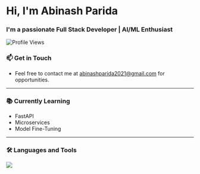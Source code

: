 # Hi, I'm Abinash Parida

### I'm a passionate Full Stack Developer | AI/ML Enthusiast

![Profile Views](https://komarev.com/ghpvc/?username=Abinash2004&label=Profile%20views&color=0e75b6&style=flat)

### 📫 Get in Touch
- Feel free to contact me at [abinashparida2021@gmail.com](mailto:abinashparida2021@gmail.com) for opportunities.

---

### 📚 Currently Learning
- FastAPI  
- Microservices  
- Model Fine-Tuning

---

### 🛠 Languages and Tools

<a href="https://skillicons.dev">
  <img src="https://skillicons.dev/icons?i=python,dart,cpp,js,react,flutter,tailwind,nodejs,express,mongodb,mysql,firebase,postman,git,pytorch,flask&perline=8" />
</a>
